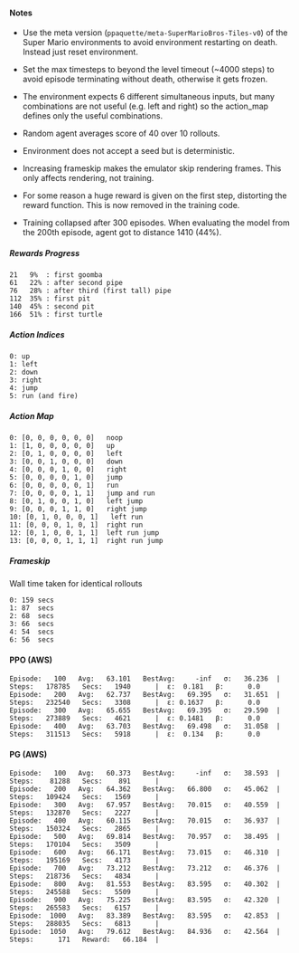 #### Notes

- Use the meta version (`ppaquette/meta-SuperMarioBros-Tiles-v0`) of the Super Mario environments to avoid environment restarting on death.  Instead just reset environment.
- Set the max timesteps to beyond the level timeout (~4000 steps) to avoid episode terminating without death, otherwise it gets frozen.
- The environment expects 6 different simultaneous inputs, but many combinations are not useful (e.g. left and right) so the action_map defines only the useful combinations.
- Random agent averages score of 40 over 10 rollouts.
- Environment does not accept a seed but is deterministic.
- Increasing frameskip makes the emulator skip rendering frames.  This only affects rendering, not training.
- For some reason a huge reward is given on the first step, distorting the reward function.  This is now removed in the training code.

- Training collapsed after 300 episodes.  When evaluating the model from the 200th episode, agent got to distance 1410 (44%).


##### Rewards Progress
```
21   9%  : first goomba
61   22% : after second pipe
76   28% : after third (first tall) pipe
112  35% : first pit
140  45% : second pit
166  51% : first turtle
```


##### Action Indices
```
0: up
1: left
2: down
3: right
4: jump
5: run (and fire)
```

##### Action Map
```
0: [0, 0, 0, 0, 0, 0]   noop
1: [1, 0, 0, 0, 0, 0]   up
2: [0, 1, 0, 0, 0, 0]   left
3: [0, 0, 1, 0, 0, 0]   down
4: [0, 0, 0, 1, 0, 0]   right
5: [0, 0, 0, 0, 1, 0]   jump
6: [0, 0, 0, 0, 0, 1]   run
7: [0, 0, 0, 0, 1, 1]   jump and run
8: [0, 1, 0, 0, 1, 0]   left jump
9: [0, 0, 0, 1, 1, 0]   right jump
10: [0, 1, 0, 0, 0, 1]   left run
11: [0, 0, 0, 1, 0, 1]  right run
12: [0, 1, 0, 0, 1, 1]  left run jump
13: [0, 0, 0, 1, 1, 1]  right run jump
```

##### Frameskip
Wall time taken for identical rollouts
```
0: 159 secs
1: 87  secs
2: 68  secs
3: 66  secs
4: 54  secs
6: 56  secs
```

#### PPO (AWS)
```
Episode:   100   Avg:   63.101   BestAvg:     -inf   σ:   36.236  |  Steps:   178785   Secs:   1940      |  ε:  0.181   β:      0.0
Episode:   200   Avg:   62.737   BestAvg:   69.395   σ:   31.651  |  Steps:   232540   Secs:   3308      |  ε: 0.1637   β:      0.0
Episode:   300   Avg:   65.655   BestAvg:   69.395   σ:   29.590  |  Steps:   273889   Secs:   4621      |  ε: 0.1481   β:      0.0
Episode:   400   Avg:   63.703   BestAvg:   69.498   σ:   31.058  |  Steps:   311513   Secs:   5918      |  ε:  0.134   β:      0.0
```

#### PG (AWS)
```
Episode:   100   Avg:   60.373   BestAvg:     -inf   σ:   38.593  |  Steps:    81288   Secs:    891      |
Episode:   200   Avg:   64.362   BestAvg:   66.800   σ:   45.062  |  Steps:   109424   Secs:   1569      |
Episode:   300   Avg:   67.957   BestAvg:   70.015   σ:   40.559  |  Steps:   132870   Secs:   2227      |
Episode:   400   Avg:   60.115   BestAvg:   70.015   σ:   36.937  |  Steps:   150324   Secs:   2865      |
Episode:   500   Avg:   69.814   BestAvg:   70.957   σ:   38.495  |  Steps:   170104   Secs:   3509      |
Episode:   600   Avg:   66.171   BestAvg:   73.015   σ:   46.310  |  Steps:   195169   Secs:   4173      |
Episode:   700   Avg:   73.212   BestAvg:   73.212   σ:   46.376  |  Steps:   218736   Secs:   4834      |
Episode:   800   Avg:   81.553   BestAvg:   83.595   σ:   40.302  |  Steps:   245588   Secs:   5509      |
Episode:   900   Avg:   75.225   BestAvg:   83.595   σ:   42.320  |  Steps:   265583   Secs:   6157      |
Episode:  1000   Avg:   83.389   BestAvg:   83.595   σ:   42.853  |  Steps:   288035   Secs:   6813      |
Episode:  1050   Avg:   79.612   BestAvg:   84.936   σ:   42.564  |  Steps:      171   Reward:   66.184  |
```
